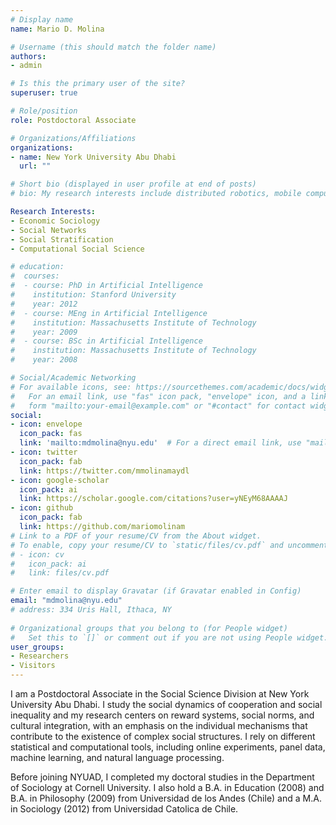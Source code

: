 ```yaml
---
# Display name
name: Mario D. Molina

# Username (this should match the folder name)
authors:
- admin

# Is this the primary user of the site?
superuser: true

# Role/position
role: Postdoctoral Associate

# Organizations/Affiliations
organizations:
- name: New York University Abu Dhabi
  url: ""

# Short bio (displayed in user profile at end of posts)
# bio: My research interests include distributed robotics, mobile computing and programmable matter.

Research Interests:
- Economic Sociology
- Social Networks
- Social Stratification
- Computational Social Science

# education:
#  courses:
#  - course: PhD in Artificial Intelligence
#    institution: Stanford University
#    year: 2012
#  - course: MEng in Artificial Intelligence
#    institution: Massachusetts Institute of Technology
#    year: 2009
#  - course: BSc in Artificial Intelligence
#    institution: Massachusetts Institute of Technology
#    year: 2008

# Social/Academic Networking
# For available icons, see: https://sourcethemes.com/academic/docs/widgets/#icons
#   For an email link, use "fas" icon pack, "envelope" icon, and a link in the
#   form "mailto:your-email@example.com" or "#contact" for contact widget.
social:
- icon: envelope
  icon_pack: fas
  link: 'mailto:mdmolina@nyu.edu'  # For a direct email link, use "mailto:mdmolina@nyu.edu".
- icon: twitter
  icon_pack: fab
  link: https://twitter.com/mmolinamaydl
- icon: google-scholar
  icon_pack: ai
  link: https://scholar.google.com/citations?user=yNEyM68AAAAJ
- icon: github
  icon_pack: fab
  link: https://github.com/mariomolinam
# Link to a PDF of your resume/CV from the About widget.
# To enable, copy your resume/CV to `static/files/cv.pdf` and uncomment the lines below.  
# - icon: cv
#   icon_pack: ai
#   link: files/cv.pdf

# Enter email to display Gravatar (if Gravatar enabled in Config)
email: "mdmolina@nyu.edu"
# address: 334 Uris Hall, Ithaca, NY
  
# Organizational groups that you belong to (for People widget)
#   Set this to `[]` or comment out if you are not using People widget.  
user_groups:
- Researchers
- Visitors
---
```


I am a Postdoctoral Associate in the Social Science Division at New York University Abu Dhabi. I study the social dynamics of cooperation and social inequality and my research centers on reward systems, social norms, and cultural integration, with an emphasis on the individual mechanisms that contribute to the existence of complex social structures. I rely on different statistical and computational tools, including online experiments, panel data, machine learning, and natural language processing.

Before joining NYUAD, I completed my doctoral studies in the Department of Sociology at Cornell University. I also hold a B.A. in Education (2008) and B.A. in Philosophy (2009) from Universidad de los Andes (Chile) and a M.A. in Sociology (2012) from Universidad Catolica de Chile. 
